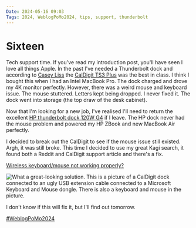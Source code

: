 ```yaml
---
Date: 2024-05-16 09:03
Tags: 2024, WeblogPoMo2024, tips, support, thunderbolt
---
```


# Sixteen

Tech support time. If you've read my introduction post, you'll have seen I love all things Apple. In the past I've needed a Thunderbolt dock and according to [Casey Liss](https://mastodon.social/@caseyliss) the [CalDigit TS3 Plus](https://www.caldigit.com/ts3-plus/) was the best in class. I think I bought this when I had an Intel MacBook Pro. The dock charged and drove my 4K monitor perfectly. However, there was a weird mouse and keyboard issue. The mouse stuttered. Letters kept being dropped. I never fixed it. The dock went into storage (the top draw of the desk cabinet).

Now that I'm looking for a new job, I've realised I'll need to return the excellent [HP thunderbolt dock 120W G4](https://www.hp.com/gb-en/shop/product.aspx?id=4j0a2aa&opt=abu&sel=acc) if I leave. The HP dock never had the mouse problem and powered my HP ZBook and new MacBook Air perfectly. 

I decided to break out the CalDigit to see if the mouse issue still existed. Argh, it was still broke. This time I decided to use my great Kagi search, it found both a Reddit and CalDigit support article and there's a fix. 

[Wireless keyboard/mouse not working properly?](https://www.caldigit.com/wireless-keyboard-mouse-not-working-properly/)

![What a great-looking solution. This is a picture of a CalDigit dock connected to an ugly USB extension cable connected to a Microsoft Keyboard and Mouse dongle. There is also a keyboard and mouse in the picture.](http://caldigit.com/wp-content/uploads/2019/12/KB-JE-20.jpg)

I don't know if this will fix it, but I'll find out tomorrow.

[#WeblogPoMo2024](https://weblog.anniegreens.lol/weblog-posting-month-2024)